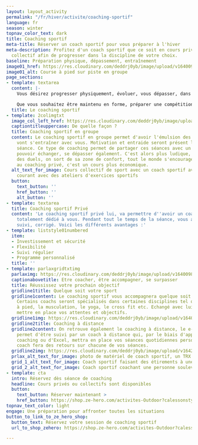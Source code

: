 ```yaml
---
layout: layout_activity
permalink: "/fr/hiver/activite/coaching-sportif"
language: fr
season: winter
topnav_color_text: dark
title: Coaching sportif
meta-title: Réserver un coach sportif pour vous préparer à l'hiver
meta-description: Profitez d'un coach sportif que ce soit en cours privé ou en cours
  collectif afin de progresser dans la discipline de votre choix.
baseline: Préparation physique, dépassement, entraînement
image01_href: https://res.cloudinary.com/deddrj0yb/image/upload/v1640098456/website/winter/victor-freitas-hOuJYX2K5DA-unsplash_gg95nq.jpg
image01_alt: Course à pied sur piste en groupe
page_sections:
- template: textarea
  content: |-
    Vous désirez progresser physiquement, évoluer, vous dépasser, dans un groupe ou seul avec un ou une coach ? Une séance de coaching sportif c'est avoir un coach qui aura un regard précis sur toutes vos postures, vous accompagner dans vos exercices, un coach qui va vous suivre.

    Que vous souhaitez être maintenu en forme, préparer une compétition, avoir une meilleure condition physique, vous muscler, préparer un défi, le coaching sera la meilleure solution.
  title: Le coaching sportif
- template: 2colimgtxt
  image_col_left_href: https://res.cloudinary.com/deddrj0yb/image/upload/v1640098456/website/winter/gabin-vallet-CBnSTRvnfCE-unsplash_vmvr8z.jpg
  captiontitleuppercase: De quelle façon ?
  title: Coaching sportif en groupe
  content: Le coaching sportif en groupe permet d'avoir l'émulsion des personnes qui
    vont s'entraîner avec vous. Motivation et entraide seront présent lors de chaque
    séance. Ce type de coaching permet de partager ces séances avec un groupe et de
    pouvoir échanger, se dépasser également. C'est alors plus ludique, on peut créer
    des duels, on sort de sa zone de confort, tout le monde s'encourage. Par rapport
    au coaching privé, c'est un cours plus économique.
  alt_text_for_image: Cours collectif de sport avec un coach sportif avec une personne
    courant avec des ateliers d'exercices sportifs
  button:
    text_button: ''
    href_button: ''
    alt_button: ''
- template: textarea
  title: Coaching sportif Privé
  content: 'Le coaching sportif privé lui, va permettre d''avoir un coach qui sera
    totalement dédié à vous. Pendant tout le temps de la séance, vous allez donc être
    suivi, corrigé. Voici les différents avantages :'
- template: liststyle01numbered
  item:
  - Investissement et sécurité
  - Flexibilité
  - Suivi régulier
  - Programme personnalisé
  title: ''
- template: parlaxgridtxtimg
  parlaximg: https://res.cloudinary.com/deddrj0yb/image/upload/v1640098456/website/winter/matthew-lejune-uU5Jz-b-0yI-unsplash_am2fyt.jpg
  captionabovetitle: Etre coacher, être accompagner, se surpasser
  title: Réussissez votre prochain objectif
  gridline1title: Quelque soit votre sport
  gridline1content: Le coaching sportif vous accompagnera quelque soit vos objectifs.
    Certains coachs seront spécialisés dans certaines disciplines tel que la course
    à pied, la musculation, le yoga, le cross fit etc. Echangé avec lui afin de pouvoir
    mettre en place vos attentes et objectifs.
  gridline1img: https://res.cloudinary.com/deddrj0yb/image/upload/v1640098456/website/winter/annie-spratt-oQfSHQ2Uaic-unsplash_rn27lg.jpg
  gridline2title: Coaching à distance
  gridline2content: On retrouve également le coaching à distance, le e-coaching. Cela
    permet d'être suivi par un coach à distance qui, par le biais d'application de
    coaching ou d'Excel, mettra en place vos séances quotidiennes personnalisés. Le
    coach fera des retours sur chacune de vos séances.
  gridline2img: https://res.cloudinary.com/deddrj0yb/image/upload/v1642062755/website/Coaching/SALLE_oxqywo.jpg
  prlax_alt_text_for_image: photo de matériel de coach sportif, un TRX
  grid_1_alt_text_for_image: Coach sportif faisant des étirements à une personne
  grid_2_alt_text_for_image: Coach sportif coachant une personne soulevant du poids
- template: cta
  intro: Réservez dès séance de coaching
  headline: Cours privés ou collectifs sont disponibles
  button:
    text_button: Réserver maintenant >
    href_button: https://shop.ze-hero.com/activites-Outdoor?calessonstype=all&catypegenderlistsummer=all&calessonsactivitytype=Coaching&start-date=
topnav_text_color: light
engage: Une préparation pour affronter toutes les situations
button_to_link_to_ze_hero_shop:
  button_text: Réservez votre session de coaching sportif
  url_to_shop_zehero: https://shop.ze-hero.com/activites-Outdoor?calessonstype=all&catypegenderlistsummer=all&calessonsactivitytype=Coaching&start-date=21%2F11%2F2021

---
```

